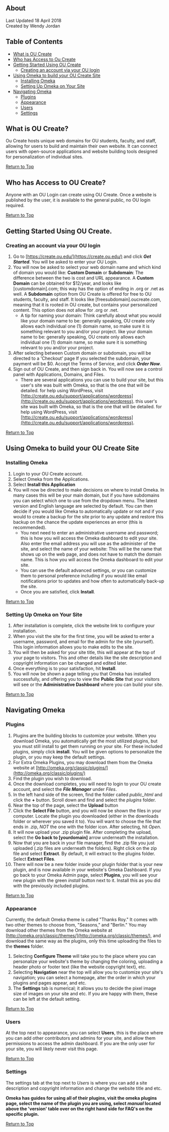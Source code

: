 ## About
Last Updated 18 April 2018    
Created by Wendy Jordan    

## Table of Contents
* [What is OU Create](#what-is-ou-create)
* [Who has Access to Ou Create](#who-has-access-to-ou-create)
* [Getting Started Using OU Create](#getting-started-using-ou-create)
  * [Creating an account via your OU login](#creating-an-account-via-your-ou-login) 
* [Using Omeka to build your OU Create Site](#using-omeka-to-build-your-ou-create-site)
  * [Installing Omeka](#installing-omeka)
  * [Setting Up Omeka on Your Site](#setting-up-omeka-on-your-site)
* [Navigating Omeka](#navigating-omeka)
  * [Plugins](#plugins)
  * [Appearance](#appearance)
  * [Users](#users)
  * [Settings](#settings)

## What is OU Create?
Ou Create hosts unique web domains for OU students, faculty, and staff, allowing for users to build and maintain their own website. It can connect users with open-source applications and website building tools designed for personalization of individual sites.

[Return to Top](#about)

## Who has Access to OU Create?
Anyone with an OU Login can create using OU Create. Once a website is published by the user, it is available to the general public, no OU login required.

[Return to Top](#about)

## Getting Started Using OU Create.
### Creating an account via your OU login
1. Go to [https://create.ou.edu/](https://create.ou.edu/) and click ***Get Started***. You will be asked to enter your OU Login.
2. You will now be asked to select your web domain name and which kind of domain you would like: **Custom Domain** or **Subdomain**: The difference between the two is cost and URL appearance.  A **Custom Domain** can be obtained for $12/year, and looks like [customdomain].com; this way has the option of ending in .org or .net as well. A **Subdomain** option from OU Create is offered for free to OU students, faculty, and staff. It looks like [freesubdomain].oucreate.com, meaning that it is rooted in OU create, but contains your personalized content. This option does not allow for .org or .net.
    - A tip for naming your domain: Think carefully about what you would like your domain name to be: generally speaking, OU create only allows each individual one (1) domain name, so make sure it is something relevant to you and/or your project. like your domain name to be: generally speaking, OU create only allows each individual one (1) domain name, so make sure it is something relevant to you and/or your project.
3. After selecting between Custom domain or subdomain, you will be directed to a 'Checkout' page If you selected the subdomain, your payment will be $0. Accept the Terms of Service, and click ***Order Now***.
4. Sign out of OU Create, and then sign back in. You will now see a control panel with Applications, Domains, and Files.
    - There are several applications you can use to build your site, but this user's site was built with Omeka, so that is the one that will be detailed. for help using WordPress, visit [http://create.ou.edu/support/applications/wordpress](http://create.ou.edu/support/applications/wordpress). this user's site was built with Omeka, so that is the one that will be detailed. for help using WordPress, visit [http://create.ou.edu/support/applications/wordpress](http://create.ou.edu/support/applications/wordpress).
  
[Return to Top](#about)
  
## Using Omeka to build your OU Create Site
### Installing Omeka
 1. Login to your OU Create account.
 2. Select Omeka from the Applications.
 3. Select **Install this Application**
 4. You will now be directed to make decisions on where to install Omeka. In many cases this will be your main domain, but if you have subdomains you can select which one to use from the dropdown menu. The latest version and English language are selected by default. You can then decide if you would like Omeka to automatically update or not and if you would to create a backup for the site prior to any update and restore this backup on the chance the update experiences an error (this is recommended).
    - You next need to enter an administrative username and password; this is how you will access the Omeka dashboard to edit your site. Also enter the email address you will use as the administer of the site, and select the name of your website: This will be the name that shows up on the web page, and does not have to match the domain name. This is how you will access the Omeka dashboard to edit your site. 
    - You can use the default advanced settings, or you can customize them to personal preference including if you would like email notifications prior to updates and how often to automatically back-up the site.
    - Once you are satisfied, click **Install**.
    
[Return to Top](#about)

### Setting Up Omeka on Your Site ###
 1. After installation is complete, click the website link to configure your installation.
 2. When you visit the site for the first time, you will be asked to enter a username, password, and email for the admin for the site (yourself). This login information allows you to make edits to the site.
 3. You will then be asked for your site title, this will appear at the top of your page to visitors. This and other details like the site description and copyright information can be changed and edited later.
 4. Once everything is to your satisfaction, hit **Install**.
 5. You will now be shown a page telling you that Omeka has installed successfully, and offering you to view the **Public Site** that your visitors will see or the **Administrative Dashboard** where you can build your site.
  
 [Return to Top](#about)

## Navigating Omeka
### Plugins
 1. Plugins are the building blocks to customize your website. When you download Omeka, you automatically get the most utilized plugins, but you must still install to get them running on your site. For these included plugins, simply click **install**. You will be given options to personalize the plugin, or you may keep the default settings.
 2. For Extra Omeka Plugins, you may download them from the Omeka website at [http://omeka.org/classic/plugins/](http://omeka.org/classic/plugins/)
 3. Find the plugin you wish to download.
 4. Once the download completes, you will need to login to your OU create account, and select the ***File Manager*** under *Files*.
 5. In the left hand side of the screen, find the folder called *public_html* and click the **+** button. Scroll down and find and select the *plugins* folder.
 6. Near the top of the page, select the **Upload** button
 7. Click the **Select File** button, and you will now be shown the files in your computer. Locate the plugin you downloaded (either in the downloads folder or wherever you saved it to). You will want to choose the file that ends in .zip, *NOT* the one with the folder icon. After selecting, hit *Open*.
 8. It will now upload your .zip plugin file. After completing the upload, select the **Go back to [yourdomain]** arrow underneath the installation.
 9. Now that you are back in your file manager, find the .zip file you just uploaded (.zip files are underneath the folders). Right click on the zip file and select **Extract**. By default, it will extract to the plugins folder. Select **Extract Files**.
 10. There will now be a new folder inside your plugin folder that is your new plugin, and is now available in your website's Omeka Dashboard. If you go back to your Omeka Admin page, select **Plugins**, you will see your new plugin with the green *install* button next to it. Install this as you did with the previously included plugins.

 [Return to Top](#about)


### Appearance
Currently, the default Omeka theme is called "Thanks Roy." It comes with two other themes to choose from, "Seasons," and "Berlin." You may download other themes from the Omeka website at [http://omeka.org/classic/themes/](http://omeka.org/classic/themes/), and download the same way as the plugins, only this time uploading the files to the **themes** folder.
  1. Selecting **Configure Theme** will take you to the place where you can personalize your website's theme by changing the coloring, uploading a header photo or footer text (like the website copyright text), etc.
  2. Selecting **Navigation** near the top will allow you to customize your site's navigation; you can select a homepage, alter the order in which your plugins and pages appear, and etc.
  3. The **Settings** tab is numerical; it allows you to decide the pixel image size of images on your site and etc. If you are happy with them, these can be left at the default setting.

  [Return to Top](#about)

### Users
At the top next to appearance, you can select **Users**, this is the place where you can add other contributors and admins for your site, and allow them permissions to access the admin dashboard. If you are the only user for your site, you will likely never visit this page.

[Return to Top](#about)

### Settings
The settings tab at the top next to *Users* is where you can add a site description and copyright information and change the website title and etc.

**Omeka has guides for using all of their plugins, visit the omeka plugins page, select the name of the plugin you are using, select *manual* located above the 'version' table over on the right hand side for FAQ's on the specific plugin.**




[Return to Top](#about)
